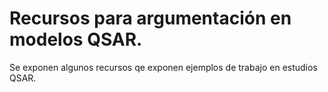 # Recursos para argumentación en modelos QSAR. 

Se exponen algunos recursos qe exponen ejemplos de trabajo en estudios QSAR. 





